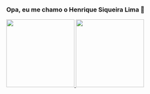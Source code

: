 ### Opa, eu me chamo o Henrique Siqueira Lima 👋

<div>
  <a href="https://beacons.ai/HenriqueSL15">
  <img height="180em" src="https://github-readme-stats.vercel.app/api?username=HenriqueSL15&show_icons=true&theme-dracula&include_all_commits=true&count_private=true"/>
  <img height="180em" src="https://github-readme-stats.vercel.app/api/top_langs/?username=HenriqueSL15&layout-compact&langs_count=16&theme-dracula"/>
